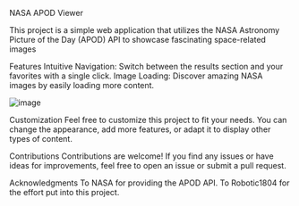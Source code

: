 NASA APOD Viewer

This project is a simple web application that utilizes the NASA Astronomy Picture of the Day (APOD) API to showcase fascinating space-related images

Features
Intuitive Navigation: Switch between the results section and your favorites with a single click.
Image Loading: Discover amazing NASA images by easily loading more content.

![image](https://github.com/Robotic1804/Portfolio-I/assets/93636275/63cc6b62-09de-4019-8bd6-6143d6247454)

Customization
Feel free to customize this project to fit your needs. You can change the appearance, add more features, or adapt it to display other types of content.

Contributions
Contributions are welcome! If you find any issues or have ideas for improvements, feel free to open an issue or submit a pull request.

Acknowledgments
To NASA for providing the APOD API.
To Robotic1804 for the effort put into this project.
